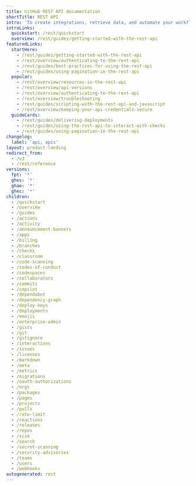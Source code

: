 ```yaml
---
title: GitHub REST API documentation
shortTitle: REST API
intro: 'To create integrations, retrieve data, and automate your workflows, build with the {% data variables.product.prodname_dotcom %} REST API.'
introLinks:
  quickstart: /rest/quickstart
  overview: /rest/guides/getting-started-with-the-rest-api
featuredLinks:
  startHere:
    - /rest/guides/getting-started-with-the-rest-api
    - /rest/overview/authenticating-to-the-rest-api
    - /rest/guides/best-practices-for-using-the-rest-api
    - /rest/guides/using-pagination-in-the-rest-api
  popular:
    - /rest/overview/resources-in-the-rest-api
    - /rest/overview/api-versions
    - /rest/overview/authenticating-to-the-rest-api
    - /rest/overview/troubleshooting
    - /rest/guides/scripting-with-the-rest-api-and-javascript
    - /rest/overview/keeping-your-api-credentials-secure
  guideCards:
    - /rest/guides/delivering-deployments
    - /rest/guides/using-the-rest-api-to-interact-with-checks
    - /rest/guides/using-pagination-in-the-rest-api
changelog:
  label: 'api, apis'
layout: product-landing
redirect_from:
  - /v3
  - /rest/reference
versions:
  fpt: '*'
  ghes: '*'
  ghae: '*'
  ghec: '*'
children:
  - /quickstart
  - /overview
  - /guides
  - /actions
  - /activity
  - /announcement-banners
  - /apps
  - /billing
  - /branches
  - /checks
  - /classroom
  - /code-scanning
  - /codes-of-conduct
  - /codespaces
  - /collaborators
  - /commits
  - /copilot
  - /dependabot
  - /dependency-graph
  - /deploy-keys
  - /deployments
  - /emojis
  - /enterprise-admin
  - /gists
  - /git
  - /gitignore
  - /interactions
  - /issues
  - /licenses
  - /markdown
  - /meta
  - /metrics
  - /migrations
  - /oauth-authorizations
  - /orgs
  - /packages
  - /pages
  - /projects
  - /pulls
  - /rate-limit
  - /reactions
  - /releases
  - /repos
  - /scim
  - /search
  - /secret-scanning
  - /security-advisories
  - /teams
  - /users
  - /webhooks
autogenerated: rest
---
```




<!-- Content after this section is automatically generated -->

